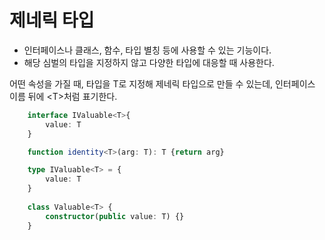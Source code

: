 # 제네릭 타입

- 인터페이스나 클래스, 함수, 타입 별칭 등에 사용할 수 있는 기능이다.
- 해당 심벌의 타입을 지정하지 않고 다양한 타입에 대응할 때 사용한다.

어떤 속성을 가질 때, 타입을 T로 지정해 제네릭 타입으로 만들 수 있는데, 인터페이스 이름 뒤에 \<T\>처럼 표기한다.

```ts
    interface IValuable<T>{
        value: T
    }

    function identity<T>(arg: T): T {return arg}

    type IValuable<T> = {
        value: T
    }
    
    class Valuable<T> {
        constructor(public value: T) {}
    }
```